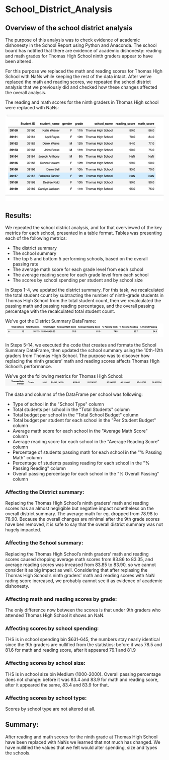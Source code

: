# School_District_Analysis

## Overview of the school district analysis

The purpose of this analysis was to check evidence of academic dishonesty in the School Report using Python and Anaconda. The school board has notified  that there are evidence of academic dishonesty: reading and math grades for Thomas High School ninth graders appear to have been altered. 

For this purpose we replaced the math and reading scores for Thomas High School with NaNs while keeping the rest of the data intact. After we’ve replaced the math and reading scores, we repeated the school district analysis that we previously did and checked how these changes affected the overall analysis.

The reading and math scores for the ninth graders in Thomas High school were replaced with NaNs:

![student_data.png](/Resources/student_data.png) 

## Results:

We repeated the school district analysis, and for that overviewed of the key metrics for each school, presented in a table format.
Tables was presenting each of the following metrics:
* The district summary
* The school summary
* The top 5 and bottom 5 performing schools, based on the overall passing rate
* The average math score for each grade level from each school
* The average reading score for each grade level from each school
* The scores by school spending per student and by school size

In Steps 1-4, we updated the district summary. For this task, we recalculated the total student count by subtracting the number of ninth-grade students in Thomas High School from the total student count, then we recalculated the passing math and passing reading percentages, and the overall passing percentage with the recalculated total student count.

We've got the District Summary DataFrame:  
![total_schools.png](/Resources/total_schools.png) 

In Steps 5-14, we executed the code that creates and formats the School Summary DataFrame, then updated the school summary using the 10th-12th graders from Thomas High School. The purpose was to discover how replacing the ninth graders’ math and reading scores affects Thomas High School’s performance.

We've got the following metrics for Thomas High School:
![ths.png](/Resources/ths.png) 

The data and columns of the DataFrame per school was following:
* Type of school in the "School Type" column
* Total students per school in the "Total Students" column
* Total budget per school in the "Total School Budget" column
* Total budget per student for each school in the "Per Student Budget" column
* Average math score for each school in the "Average Math Score" column
* Average reading score for each school in the "Average Reading Score" column
* Percentage of students passing math for each school in the "% Passing Math" column
* Percentage of students passing reading for each school in the "% Passing Reading" column
* Overall passing percentage for each school in the "% Overall Passing" column

### Affecting the District summary:

Replacing the Thomas High School’s ninth graders’ math and reading scores has an almost negligible but negative impact nonetheless on the overall district summary. The average math for eg. dropped from 78.98 to 78.90. Because the overall changes are minimal after the 9th grade scores have ben removed, it is safe to say that the overall district summary was not hugely impacted.

### Affecting the School summary:

Replacing the Thomas High School’s ninth graders’ math and reading scores caused dropping average math scores from 83.86 to 83.35, and average reading scores was inreased from 83.85 to 83.90, so we cannot consider it as big impact as well. Considering that after replasing the Thomas High School’s ninth graders’ math and reading scores with NaN rading score increased, we probably cannot see it as evidence of academic dishonesty.

### Affecting math and reading scores by grade: 

The only difference now between the scores is that under 9th graders who attended Thomas High School it shows an NaN.

### Affecting scores by school spending: 

THS is in school spending bin $631-645, the numbers stay nearly identical since the 9th graders are nullified from the statistics:
before it was 78.5	and 81.6 for math and reading score, after it appeared 79.1	and 81.9

### Affecting scores by school size:

THS is in school size bin Medium (1000-2000). Overall passing percentage does not change: before it was 83.4	and 83.9	for math and reading score, after it appeared the same, 83.4 and	83.9 for that.

### Affecting scores by school type:

Scores by school type are not altered at all.

## Summary: 

After reading and math scores for the ninth grade at Thomas High School have been replaced with NaNs we learned that not much has changed. 
We have nullified the values that we felt would alter spending, size and types the schools.

